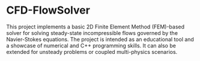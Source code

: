 # CFD-FlowSolver
This project implements a basic 2D Finite Element Method (FEM)-based solver for solving steady-state incompressible flows governed by the Navier-Stokes equations. The project is intended as an educational tool and a showcase of numerical and C++ programming skills. It can also be extended for unsteady problems or coupled multi-physics scenarios.
